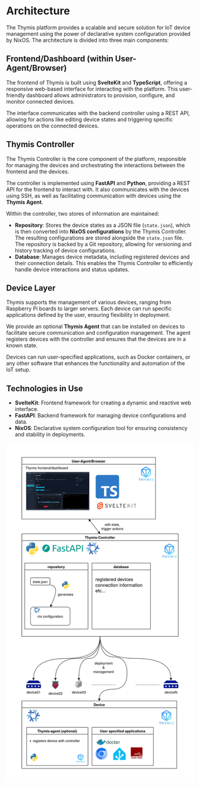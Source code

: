 # Architecture

The Thymis platform provides a scalable and secure solution for IoT device management using the power of declarative system configuration provided by NixOS. The architecture is divided into three main components:

## Frontend/Dashboard (within User-Agent/Browser)

The frontend of Thymis is built using **SvelteKit** and **TypeScript**, offering a responsive web-based interface for interacting with the platform. This user-friendly dashboard allows administrators to provision, configure, and monitor connected devices.

The interface communicates with the backend controller using a REST API, allowing for actions like editing device states and triggering specific operations on the connected devices.

## Thymis Controller

The Thymis Controller is the core component of the platform, responsible for managing the devices and orchestrating the interactions between the frontend and the devices.

The controller is implemented using **FastAPI** and **Python**, providing a REST API for the frontend to interact with. It also communicates with the devices using SSH, as well as facilitating communication with devices using the **Thymis Agent**.

Within the controller, two stores of information are maintained:

- **Repository**: Stores the device states as a JSON file (`state.json`), which is then converted into **NixOS configurations** by the Thymis Controller. The resulting configurations are stored alongside the `state.json` file. The repository is backed by a Git repository, allowing for versioning and history tracking of device configurations.
- **Database**: Manages device metadata, including registered devices and their connection details. This enables the Thymis Controller to efficiently handle device interactions and status updates.

## Device Layer

Thymis supports the management of various devices, ranging from Raspberry Pi boards to larger servers. Each device can run specific applications defined by the user, ensuring flexibility in deployment.

We provide an optional **Thymis Agent** that can be installed on devices to facilitate secure communication and configuration management. The agent registers devices with the controller and ensures that the devices are in a known state.

Devices can run user-specified applications, such as Docker containers, or any other software that enhances the functionality and automation of the IoT setup.

## Technologies in Use

- **SvelteKit**: Frontend framework for creating a dynamic and reactive web interface.
- **FastAPI**: Backend framework for managing device configurations and data.
- **NixOS**: Declarative system configuration tool for ensuring consistency and stability in deployments.

![Thymis Architecture Diagram](architecture.jpg)
